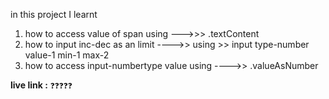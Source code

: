 in this project I learnt
1. how to access value of span using --->>> .textContent
2. how to input inc-dec as an limit ---->>  using >> input type-number value-1 min-1 max-2
3. how to access input-numbertype value  using ---->> .valueAsNumber


**live link :** `❓❓❓❓❓`